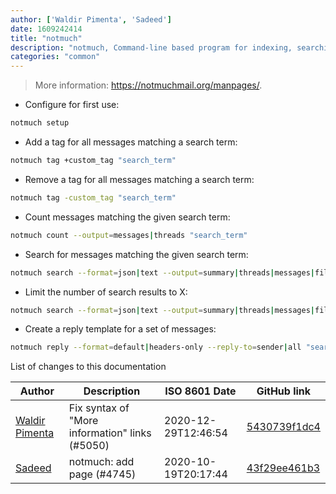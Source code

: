 ```yaml
---
author: ['Waldir Pimenta', 'Sadeed']
date: 1609242414
title: "notmuch"
description: "notmuch, Command-line based program for indexing, searching, reading, and tagging large collections of email messages."
categories: "common"
---
```

> More information: <https://notmuchmail.org/manpages/>.

- Configure for first use:

```bash
notmuch setup
```

- Add a tag for all messages matching a search term:

```bash
notmuch tag +custom_tag "search_term"
```

- Remove a tag for all messages matching a search term:

```bash
notmuch tag -custom_tag "search_term"
```

- Count messages matching the given search term:

```bash
notmuch count --output=messages|threads "search_term"
```

- Search for messages matching the given search term:

```bash
notmuch search --format=json|text --output=summary|threads|messages|files|tags "search_term"
```

- Limit the number of search results to X:

```bash
notmuch search --format=json|text --output=summary|threads|messages|files|tags --limit=X "search_term"
```

- Create a reply template for a set of messages:

```bash
notmuch reply --format=default|headers-only --reply-to=sender|all "search_term"
```
List of changes to this documentation


Author | Description | ISO 8601 Date | GitHub link
------|-----|-----|-----
[Waldir Pimenta](mailto:waldyrious@gmail.com) | Fix syntax of "More information" links (#5050) | 2020-12-29T12:46:54 | [5430739f1dc4](https://github.com/tldr-pages/tldr/commit/5430739f1dc4d29b85b838e594550ba6c133001f)
[Sadeed](mailto:sadeeedw@gmail.com) | notmuch: add page (#4745) | 2020-10-19T20:17:44 | [43f29ee461b3](https://github.com/tldr-pages/tldr/commit/43f29ee461b36b6592fc9501d973fe96acdb285f)

